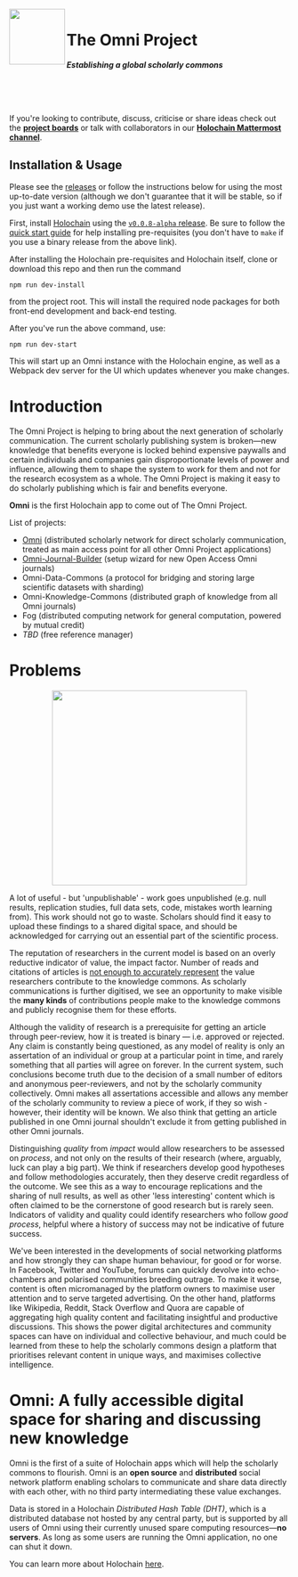 </br>

<img align="left" width="100" height="100" src="logo.png">

# The Omni Project

**_Establishing a global scholarly commons_**

</br></br></br>

If you're looking to contribute, discuss, criticise or share ideas check out the [**project boards**](https://github.com/OmniProject/omni/projects) or talk with collaborators in our [**Holochain Mattermost channel**](https://chat.holochain.org/appsup/channels/app-omni).

## Installation & Usage

Please see the [releases](https://github.com/OmniProject/omni/releases) or follow the instructions below for using the most up-to-date version (although we don't guarantee that it will be stable, so if you just want a working demo use the latest release).

First, install [Holochain](https://holochain.org) using the [`v0.0.8-alpha` release](https://github.com/holochain/holochain-rust/releases/tag/v0.0.8-alpha). Be sure to follow the [quick start guide](https://developer.holochain.org/start.html) for help installing pre-requisites (you don't have to `make` if you use a binary release from the above link).

After installing the Holochain pre-requisites and Holochain itself, clone or download this repo and then run the command

`npm run dev-install`

from the project root. This will install the required node packages for both front-end development and back-end testing.

After you've run the above command, use:

`npm run dev-start`

This will start up an Omni instance with the Holochain engine, as well as a Webpack dev server for the UI which updates whenever you make changes.

# Introduction

The Omni Project is helping to bring about the next generation of scholarly communication. The current scholarly publishing system is broken—new knowledge that benefits everyone is locked behind expensive paywalls and certain individuals and companies gain disproportionate levels of power and influence, allowing them to shape the system to work for them and not for the research ecosystem as a whole. The Omni Project is making it easy to do scholarly publishing which is fair and benefits everyone.

**Omni** is the first Holochain app to come out of The Omni Project. 

List of projects:
* [Omni](https://github.com/OmniProject/omni) (distributed scholarly network for direct scholarly communication, treated as main access point for all other Omni Project applications)
* [Omni-Journal-Builder](https://github.com/OmniProject/omni-journal-builder) (setup wizard for new Open Access Omni journals)
* Omni-Data-Commons (a protocol for bridging and storing large scientific datasets with sharding)
* Omni-Knowledge-Commons (distributed graph of knowledge from all Omni journals)
* Fog (distributed computing network for general computation, powered by mutual credit)
* *TBD* (free reference manager)

# Problems

<p align="center">
  <img width="350" height="350" src="https://pbs.twimg.com/media/DoMNn4rXsAAc_Mu.jpg">
 </p>

A lot of useful - but 'unpublishable' - work goes unpublished (e.g. null results, replication studies, full data sets, code, mistakes worth learning from). This work should not go to waste. Scholars should find it easy to upload these findings to a shared digital space, and should be acknowledged for carrying out an essential part of the scientific process.

The reputation of researchers in the current model is based on an overly reductive indicator of value, the impact factor. Number of reads and citations of articles is [not enough to accurately represent](http://backreaction.blogspot.com/2017/03/academia-is-fucked-up-so-why-isnt.html) the value researchers contribute to the knowledge commons. As scholarly communications is further digitised, we see an opportunity to make visible the **many kinds** of contributions people make to the knowledge commons and publicly recognise them for these efforts.

Although the validity of research is a prerequisite for getting an article through peer-review, how it is treated is binary — i.e. approved or rejected. Any claim is constantly being questioned, as any model of reality is only an assertation of an individual or group at a particular point in time, and rarely something that all parties will agree on forever. In the current system, such conclusions become truth due to the decision of a small number of editors and anonymous peer-reviewers, and not by the scholarly community collectively. Omni makes all assertations accessible and allows any member of the scholarly community to review a piece of work, if they so wish - however, their identity will be known. We also think that getting an article published in one Omni journal shouldn't exclude it from getting published in other Omni journals.

Distinguishing _quality_ from _impact_ would allow researchers to be assessed on _process_, and not only on the results of their research (where, arguably, luck can play a big part). We think if researchers develop good hypotheses and follow methodologies accurately, then they deserve credit regardless of the outcome. We see this as a way to encourage replications and the sharing of null results, as well as other 'less interesting' content which is often claimed to be the cornerstone of good research but is rarely seen. Indicators of validity and quality could identify researchers who follow _good process_, helpful where a history of success may not be indicative of future success. 

We've been interested in the developments of social networking platforms and how strongly they can shape human behaviour, for good or for worse. In Facebook, Twitter and YouTube, forums can quickly devolve into echo-chambers and polarised communities breeding outrage. To make it worse, content is often micromanaged by the platform owners to maximise user attention and to serve targeted advertising. On the other hand, platforms like Wikipedia, Reddit, Stack Overflow and Quora are capable of aggregating high quality content and facilitating insightful and productive discussions. This shows the power digital architectures and community spaces can have on individual and collective behaviour, and much could be learned from these to help the scholarly commons design a platform that prioritises relevant content in unique ways, and maximises collective intelligence.

# Omni: A fully accessible digital space for sharing and discussing new knowledge

Omni is the first of a suite of Holochain apps which will help the scholarly commons to flourish. Omni is an **open source** and **distributed** social network platform enabling scholars to communicate and share data directly with each other, with no third party intermediating these value exchanges.

Data is stored in a Holochain _Distributed Hash Table (DHT)_, which is a distributed database not hosted by any central party, but is supported by all users of Omni using their currently unused spare computing resources—**no servers**. As long as some users are running the Omni application, no one can shut it down.

You can learn more about Holochain [here](https://www.notion.so/Holochain-Reading-List-352388be758f4356a6da1fbb7962f87c).
